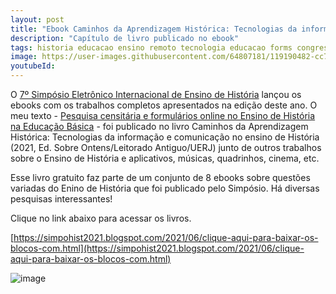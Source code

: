 ```yaml
---
layout: post
title: "Ebook Caminhos da Aprendizagem Histórica: Tecnologias da informação e comunicação no ensino de História"
description: "Capítulo de livro publicado no ebook"
tags: historia educacao ensino remoto tecnologia educacao forms congresso texto evento
image: https://user-images.githubusercontent.com/64807181/119190482-cc71e400-ba53-11eb-8a7c-7c61b0d463b6.png 
youtubeId: 
---
```


O [7º Simpósio Eletrônico Internacional de Ensino de História](https://simpohist2021.blogspot.com/) lançou os ebooks com os trabalhos completos apresentados na edição deste ano. O meu texto - [Pesquisa censitária e formulários online no Ensino de História na Educação Básica](https://simpohist2021tecnologias.blogspot.com/2021/05/joao-gilberto-neves-saraiva.html) - foi publicado no livro Caminhos da Aprendizagem Histórica: Tecnologias da informação e comunicação no ensino de História (2021, Ed. Sobre Ontens/Leitorado Antiguo/UERJ) junto de outros trabalhos sobre o Ensino de História e aplicativos, músicas, quadrinhos, cinema, etc. 

Esse livro gratuito faz parte de um conjunto de 8 ebooks sobre questões variadas do Enino de História que foi publicado pelo Simpósio. Há diversas pesquisas interessantes!

Clique no link abaixo para acessar os livros.

[https://simpohist2021.blogspot.com/2021/06/clique-aqui-para-baixar-os-blocos-com.html](https://simpohist2021.blogspot.com/2021/06/clique-aqui-para-baixar-os-blocos-com.html)
 
![image](https://user-images.githubusercontent.com/64807181/119190482-cc71e400-ba53-11eb-8a7c-7c61b0d463b6.png)

